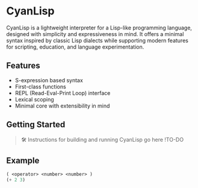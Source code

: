 # CyanLisp

CyanLisp is a lightweight interpreter for a Lisp-like programming language, designed with simplicity and expressiveness in mind. It offers a minimal syntax inspired by classic Lisp dialects while supporting modern features for scripting, education, and language experimentation.

## Features

- S-expression based syntax
- First-class functions
- REPL (Read-Eval-Print Loop) interface
- Lexical scoping
- Minimal core with extensibility in mind

## Getting Started

> 🛠️ Instructions for building and running CyanLisp go here
!TO-DO

## Example

```lisp
( <operator> <number> <number> )
(+ 2 3)
```
